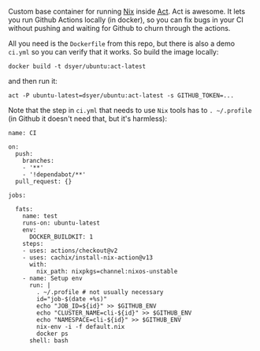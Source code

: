Custom base container for running [Nix](https://nixos.org/nix/) inside [Act](https://github.com/nektos/act). Act is awesome. It lets you run Github Actions locally (in docker), so you can fix bugs in your CI without pushing and waiting for Github to churn through the actions.

All you need is the `Dockerfile` from this repo, but there is also a demo `ci.yml` so you can verify that it works. So build the image locally:

```
docker build -t dsyer/ubuntu:act-latest
```

and then run it:

```
act -P ubuntu-latest=dsyer/ubuntu:act-latest -s GITHUB_TOKEN=...
```

Note that the step in `ci.yml` that needs to use `Nix` tools has to `. ~/.profile` (in Github it doesn't need that, but it's harmless):

```
name: CI

on:
  push:
    branches:
    - '**'
    - '!dependabot/**'
  pull_request: {}

jobs:

  fats:
    name: test
    runs-on: ubuntu-latest
    env:
      DOCKER_BUILDKIT: 1
    steps:
    - uses: actions/checkout@v2
    - uses: cachix/install-nix-action@v13
      with:
        nix_path: nixpkgs=channel:nixos-unstable
    - name: Setup env
      run: |
        . ~/.profile # not usually necessary
        id="job-$(date +%s)"
        echo "JOB_ID=${id}" >> $GITHUB_ENV
        echo "CLUSTER_NAME=cli-${id}" >> $GITHUB_ENV
        echo "NAMESPACE=cli-${id}" >> $GITHUB_ENV
        nix-env -i -f default.nix
        docker ps
      shell: bash
```
